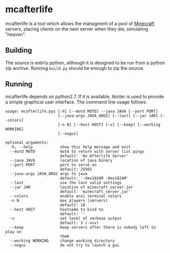 mcafterlife
===========

mcafterlife is a tool which allows the managment of a pool of [Minecraft](http://minecraft.net/)
servers, placing clients on the next server when they die, simulating "heaven".

Building
--------

The source is entirly python, although it is designed to be run from a python
zip archive. Running `build.py` should be enough to zip the source.

Running
-------

mcafterlife depends on python2.7. If it is available, tkinter is used to
provide a simple graphical user interface. The command line usage follows:

```
usage: mcafterlife.pyz [-h] [--motd MOTD] --java JAVA [--port PORT]
                       [--java-args JAVA_ARGS] [--last] [--jar JAR] [--colors]
                       [-n N] [--host HOST] [-v] [--keep] [--working WORKING]
                       [--nogui]

optional arguments:
  -h, --help            show this help message and exit
  --motd MOTD           motd to return with server list pings
                        default: 'An Afterlife Server'
  --java JAVA           location of java binary
  --port PORT           port to serve on
                        default: 25565
  --java-args JAVA_ARGS args to java
                        default: '-Xmx1024M -Xms1024M'
  --last                use the last valid settings
  --jar JAR             location of minecraft_server.jar
                        default: 'minecraft_server.jar'
  --colors              enable ansi terminal colors
  -n N                  max players (servers)
                        default: 10
  --host HOST           hostname to bind to
                        default: ''
  -v                    set level of verbose output
                        default: 3 (-vvv)
  --keep                keep servers after there is nobody left to play on
                        them
  --working WORKING     change working directory
  --nogui               do not try to launch a gui
```
